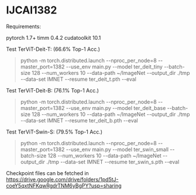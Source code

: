 # IJCAI1382

Requirements:

pytorch 1.7+ timm 0.4.2 cudatoolkit 10.1


Test TerViT-Deit-T: (66.6% Top-1 Acc.)

> python -m torch.distributed.launch --nproc_per_node=8 --master_port=1382 --use_env main.py --model ter_deit_tiny --batch-size 128 --num_workers 10 --data-path ~/ImageNet --output_dir ./tmp --data-set IMNET --resume ter_deit_t.pth --eval

Test TerViT-Deit-B: (76.1% Top-1 Acc.)

> python -m torch.distributed.launch --nproc_per_node=8 --master_port=1382 --use_env main.py --model ter_deit_base --batch-size 128 --num_workers 10 --data-path ~/ImageNet --output_dir ./tmp --data-set IMNET --resume ter_deit_b.pth --eval

Test TerViT-Swin-S: (79.5% Top-1 Acc.)

> python -m torch.distributed.launch --nproc_per_node=8 --master_port=1382 --use_env main.py --model ter_swin_small --batch-size 128 --num_workers 10 --data-path ~/ImageNet --output_dir ./tmp --data-set IMNET --resume ter_swin_s.pth --eval

Checkpoint files can be fetched in https://drive.google.com/drive/folders/1pd5tJ-coeY5qxtNFKqwRgdrTNM6yBgPY?usp=sharing
